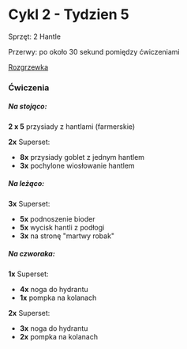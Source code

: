 # Cykl 2 - Tydzien 5

Sprzęt: 2 Hantle

Przerwy: po około 30 sekund pomiędzy ćwiczeniami

[Rozgrzewka](rozgrzewka.md)

### Ćwiczenia

##### Na stojąco:

**2 x 5** przysiady z hantlami (farmerskie)

**2x** Superset:

- **8x** przysiady goblet z jednym hantlem
- **3x** pochylone wiosłowanie hantlem

##### Na leżąco:

**3x** Superset:

- **5x** podnoszenie bioder  
- **5x** wycisk hantli z podłogi
- **3x** na stronę "martwy robak"

##### Na czworaka:

**1x** Superset:

- **4x** noga do hydrantu
- **1x** pompka na kolanach

**2x** Superset:

- **3x** noga do hydrantu
- **2x** pompka na kolanach
